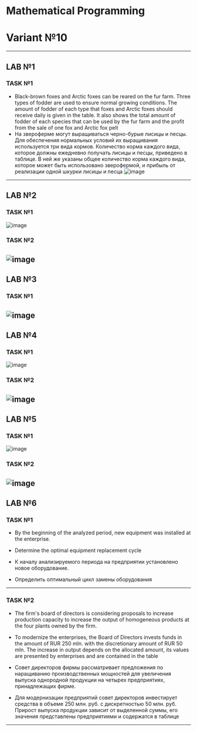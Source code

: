 # Mathematical Programming
# Variant №10
---

## LAB №1
### TASK №1
 * Black-brown foxes and Arctic foxes can be reared on the fur farm. Three types of fodder are used to ensure normal growing conditions. The amount of fodder of each type that foxes and Arctic foxes should receive daily is given in the table. It also shows the total amount of fodder of each species that can be used by the fur farm and the profit from the sale of one fox and Arctic fox pelt
 * На звероферме могут выращиваться черно-бурые лисицы и песцы. Для обеспечения нормальных условий их выращивания используется три вида кормов. Количество корма каждого вида, которое должны ежедневно получать лисицы и песцы, приведено в таблице. В ней же указаны общее количество корма каждого вида, которое может быть использовано зверофермой, и прибыль от реализации одной шкурки лисицы и песца
![image](https://github.com/Averagektn/MP/assets/90308369/ad321f46-185e-4613-8f45-a266869bfc03)
---
## LAB №2
### TASK №1
 ![image](https://github.com/Averagektn/MP/assets/90308369/e0f2237c-c32c-4cab-8086-f1af3a2d2653)
### TASK №2
 ![image](https://github.com/Averagektn/MP/assets/90308369/ba1df689-bdb5-4cca-85ef-492fb9cc0dd2)
---
## LAB №3
### TASK №1
![image](https://github.com/Averagektn/MP/assets/90308369/0dbbe23d-74a4-4bb7-93c8-1ecda01ee3bd)
---
## LAB №4
### TASK №1
![image](https://github.com/Averagektn/MP/assets/90308369/48219d2d-3f7f-404b-97e8-3f293101fa04)
### TASK №2
![image](https://github.com/Averagektn/MP/assets/90308369/ef2ebdfd-c41a-49e7-a63f-e16937cd44f3)
---
## LAB №5
### TASK №1
![image](https://github.com/Averagektn/MP/assets/90308369/97ecd6ea-1530-46d3-afbd-0eef3a094ca0)
### TASK №2
![image](https://github.com/Averagektn/MP/assets/90308369/bae31515-59c8-4274-a95f-40fc8de71b68)
---
## LAB №6 
### TASK №1
 * By the beginning of the analyzed period, new equipment was installed at the enterprise.
 * Determine the optimal equipment replacement cycle

 * К началу анализируемого периода на предприятии установлено новое оборудование.
 * Определить оптимальный цикл замены оборудования
 ---
### TASK №2
 * The firm's board of directors is considering proposals to increase production capacity 
to increase the output of homogeneous products at the four plants owned by the firm.
 * To modernize the enterprises, the Board of Directors invests funds in the amount of
RUR 250 mln. with the discretionary amount of RUR 50 mln. The increase in output
depends on the allocated amount, its values are presented by enterprises and
are contained in the table

 * Совет директоров фирмы рассматривает предложения по наращиванию
производственных мощностей для увеличения выпуска однородной продукции на
четырех предприятиях, принадлежащих фирме.
 * Для модернизации предприятий совет директоров инвестирует средства в
объеме 250 млн. руб. с дискретностью 50 млн. руб. Прирост выпуска продукции
зависит от выделенной суммы, его значения представлены предприятиями и
содержатся в таблице 
---

